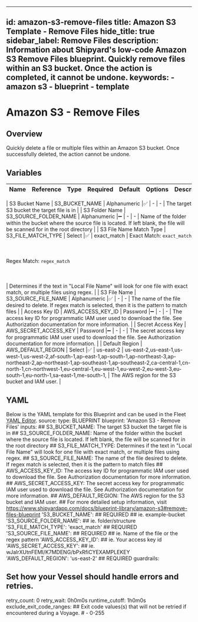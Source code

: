 
---
id: amazon-s3-remove-files
title: Amazon S3 Template - Remove Files
hide_title: true
sidebar_label: Remove Files
description: Information about Shipyard's low-code Amazon S3 Remove Files blueprint. Quickly remove files within an S3 bucket. Once the action is completed, it cannot be undone. 
keywords:
    - amazon s3
    - blueprint
    - template
---

# Amazon S3 - Remove Files

## Overview
Quickly delete a file or multiple files within an Amazon S3 bucket. Once successfully deleted, the action cannot be undone.



## Variables

| Name | Reference | Type | Required | Default | Options | Description |
|:-----|:----------|:-----|:---------|:--------|:--------|:------------|

| S3 Bucket Name | S3_BUCKET_NAME  | Alphanumeric |:white_check_mark: | - | - | The target S3 bucket the target file is in |
| S3 Folder Name | S3_SOURCE_FOLDER_NAME  | Alphanumeric |:heavy_minus_sign: | - | - | Name of the folder within the bucket where the source file is located. If left blank, the file will be scanned for in the root directory |
| S3 File Name Match Type | S3_FILE_MATCH_TYPE  | Select |:white_check_mark: | exact_match | Exact Match: `exact_match`<br></br><br></br>Regex Match: `regex_match`<br></br><br></br> | Determines if the text in "Local File Name" will look for one file with exact match, or multiple files using regex. |
| S3 File Name | S3_SOURCE_FILE_NAME  | Alphanumeric |:white_check_mark: | - | - | The name of the file desired to delete. If regex match is selected, then it is the pattern to match files |
| Access Key ID | AWS_ACCESS_KEY_ID  | Password |:heavy_minus_sign: | - | - | The access key ID for programmatic IAM user used to download the file. See Authorization documentation for more information. |
| Secret Access Key | AWS_SECRET_ACCESS_KEY  | Password |:heavy_minus_sign: | - | - | The secret access key for programmatic IAM user used to download the file. See Authorization documentation for more information. |
| Default Region | AWS_DEFAULT_REGION  | Select |:white_check_mark: | us-east-2 | us-east-2,us-east-1,us-west-1,us-west-2,af-south-1,ap-east-1,ap-south-1,ap-northeast-3,ap-northeast-2,ap-northeast-1,ap-southeast-1,ap-southeast-2,ca-central-1,cn-north-1,cn-northwest-1,eu-central-1,eu-west-1,eu-west-2,eu-west-3,eu-south-1,eu-north-1,sa-east-1,me-south-1, | The AWS region for the S3 bucket and IAM user. |

## YAML
Below is the YAML template for this Blueprint and can be used in the Fleet [YAML Editor](../../reference/fleets/yaml-editor.md).
source:
  type: BLUEPRINT
  blueprint: 'Amazon S3 - Remove Files'
  inputs: 
      ## S3_BUCKET_NAME: The target S3 bucket the target file is in
      ## S3_SOURCE_FOLDER_NAME: Name of the folder within the bucket where the source file is located. If left blank, the file will be scanned for in the root directory
      ## S3_FILE_MATCH_TYPE: Determines if the text in "Local File Name" will look for one file with exact match, or multiple files using regex.
      ## S3_SOURCE_FILE_NAME: The name of the file desired to delete. If regex match is selected, then it is the pattern to match files
      ## AWS_ACCESS_KEY_ID: The access key ID for programmatic IAM user used to download the file. See Authorization documentation for more information.
      ## AWS_SECRET_ACCESS_KEY: The secret access key for programmatic IAM user used to download the file. See Authorization documentation for more information.
      ## AWS_DEFAULT_REGION: The AWS region for the S3 bucket and IAM user.
      ## For more detailed setup information, visit https://www.shipyardapp.com/docs/blueprint-library/amazon-s3#remove-files-blueprint
      'S3_BUCKET_NAME': ## REQUIRED ## ie. example-bucket
      'S3_SOURCE_FOLDER_NAME': ## ie. folder/structure
      'S3_FILE_MATCH_TYPE': 'exact_match' ## REQUIRED
      'S3_SOURCE_FILE_NAME': ## REQUIRED ## ie. Name of the file or the regex pattern
      'AWS_ACCESS_KEY_ID': ## ie. Your access key id
      'AWS_SECRET_ACCESS_KEY': ## ie.  wJalrXUtnFEMI/K7MDENG/bPxRfiCYEXAMPLEKEY
      'AWS_DEFAULT_REGION': 'us-east-2' ## REQUIRED
guardrails:
## Set how your Vessel should handle errors and retries.
  retry_count: 0
  retry_wait: 0h0m0s
  runtime_cutoff: 1h0m0s
  exclude_exit_code_ranges: ## Exit code values(s) that will not be retried if encountered during a Voyage.
      # - 0-255
